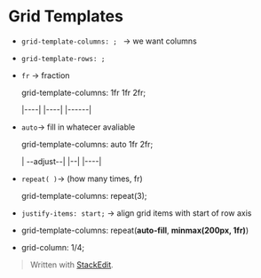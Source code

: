 
# Grid Templates
* ``grid-template-columns: ; `` → we want columns
* ``grid-template-rows: ;``

* ``fr`` → fraction <p>
	grid-template-columns: 1fr 1fr 2fr; <p>
	|----| |----| |------|
	
* ``auto``→ fill in whatecer avaliable <p>
	grid-template-columns: auto 1fr 2fr; <p>
	| --adjust--| |--| |----|

* ``repeat( )``→ (how many times, fr) <p>
grid-template-columns: repeat(3);
	
* ``justify-items: start;``  → align grid items with start of row axis

* grid-template-columns: repeat(**auto-fill**, **minmax(200px, 1fr)**)  

* grid-column: 1/4;

> Written with [StackEdit](https://stackedit.io/).
<!--stackedit_data:
eyJoaXN0b3J5IjpbNTU0NDM4NjkzLC00NzM1MzI2MTksMTA5Nz
U2NzkwMiwtODU3NDgxMzQwXX0=
-->
